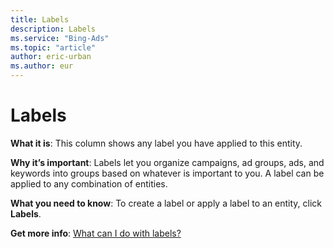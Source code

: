 ```yaml
---
title: Labels
description: Labels
ms.service: "Bing-Ads"
ms.topic: "article"
author: eric-urban
ms.author: eur
---
```


# Labels

**What it is**: This column shows any label you have applied to this entity.

**Why it’s important**: Labels let you organize campaigns, ad groups, ads, and keywords into groups based on whatever is important to you. A label can be applied to any combination of entities.

**What you need to know**: To create a label or apply a label to an entity, click **Labels**.

**Get more info**: [What can I do with labels?](../hlp_BA_CONC_Labels.md)


